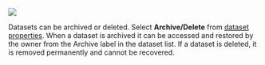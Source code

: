 ![](images/ArchiveDelete.png)

Datasets can be archived or deleted. Select **Archive/Delete** from [dataset properties](crunch_dataset-properties.html). When a dataset is archived it can be accessed and restored by the owner from the Archive label in the dataset list. If a dataset is deleted, it is removed permanently and cannot be recovered.
